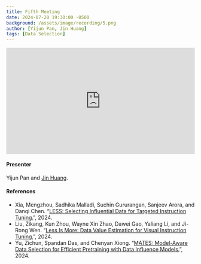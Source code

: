 ```yaml
---
title: Fifth Meeting
date: 2024-07-20 19:30:00 -0500
background: /assets/image/recording/5.png
author: [Yijun Pan, Jin Huang]
tags: [Data Selection]
---
```


<style>
.video-container {
  position: relative;
  padding-bottom: 56.25%; /* 16:9 aspect ratio */
  height: 0;
  overflow: hidden;
  max-width: 100%;
  background: #000;
}

.video-container iframe {
  position: absolute;
  top: 0;
  left: 0;
  width: 100%;
  height: 100%;
  border: 0;
}
</style>

<div class="video-container">
  <iframe width="560" height="315" src="https://www.youtube.com/embed/NZm_6iFgB08" frameborder="0" allow="accelerometer; autoplay; clipboard-write; encrypted-media; gyroscope; picture-in-picture" allowfullscreen></iframe>
</div>

#### Presenter

Yijun Pan and [Jin Huang](https://jn-huang.github.io/).

#### References

- Xia, Mengzhou, Sadhika Malladi, Suchin Gururangan, Sanjeev Arora, and Danqi Chen. “[LESS: Selecting Influential Data for Targeted Instruction Tuning.](https://arxiv.org/abs/2402.04333)”, 2024.
- Liu, Zikang, Kun Zhou, Wayne Xin Zhao, Dawei Gao, Yaliang Li, and Ji-Rong Wen. “[Less Is More: Data Value Estimation for Visual Instruction Tuning.](https://arxiv.org/abs/2403.09559)”, 2024.
- Yu, Zichun, Spandan Das, and Chenyan Xiong. “[MATES: Model-Aware Data Selection for Efficient Pretraining with Data Influence Models.](https://arxiv.org/abs/2406.06046)”, 2024.
